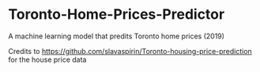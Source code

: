 # Toronto-Home-Prices-Predictor
A machine learning model that predits Toronto home prices (2019)

Credits to https://github.com/slavaspirin/Toronto-housing-price-prediction for the house price data
